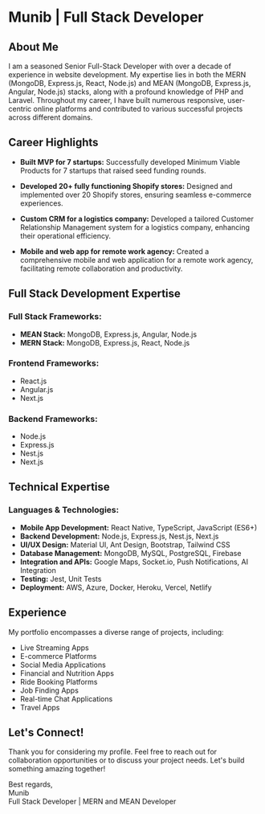 # Munib | Full Stack Developer

## About Me

I am a seasoned Senior Full-Stack Developer with over a decade of experience in website development. My expertise lies in both the MERN (MongoDB, Express.js, React, Node.js) and MEAN (MongoDB, Express.js, Angular, Node.js) stacks, along with a profound knowledge of PHP and Laravel. Throughout my career, I have built numerous responsive, user-centric online platforms and contributed to various successful projects across different domains.

## Career Highlights

- **Built MVP for 7 startups:** Successfully developed Minimum Viable Products for 7 startups that raised seed funding rounds.
  
- **Developed 20+ fully functioning Shopify stores:** Designed and implemented over 20 Shopify stores, ensuring seamless e-commerce experiences.
  
- **Custom CRM for a logistics company:** Developed a tailored Customer Relationship Management system for a logistics company, enhancing their operational efficiency.
  
- **Mobile and web app for remote work agency:** Created a comprehensive mobile and web application for a remote work agency, facilitating remote collaboration and productivity.

## Full Stack Development Expertise

### Full Stack Frameworks:
- **MEAN Stack:** MongoDB, Express.js, Angular, Node.js
- **MERN Stack:** MongoDB, Express.js, React, Node.js

### Frontend Frameworks:
- React.js
- Angular.js
- Next.js

### Backend Frameworks:
- Node.js
- Express.js
- Nest.js
- Next.js

## Technical Expertise

### Languages & Technologies:
- **Mobile App Development:** React Native, TypeScript, JavaScript (ES6+)
- **Backend Development:** Node.js, Express.js, Nest.js, Next.js
- **UI/UX Design:** Material UI, Ant Design, Bootstrap, Tailwind CSS
- **Database Management:** MongoDB, MySQL, PostgreSQL, Firebase
- **Integration and APIs:** Google Maps, Socket.io, Push Notifications, AI Integration
- **Testing:** Jest, Unit Tests
- **Deployment:** AWS, Azure, Docker, Heroku, Vercel, Netlify

## Experience

My portfolio encompasses a diverse range of projects, including:

- Live Streaming Apps
- E-commerce Platforms
- Social Media Applications
- Financial and Nutrition Apps
- Ride Booking Platforms
- Job Finding Apps
- Real-time Chat Applications
- Travel Apps

## Let's Connect!

Thank you for considering my profile. Feel free to reach out for collaboration opportunities or to discuss your project needs. Let's build something amazing together!

Best regards,  
Munib  
Full Stack Developer | MERN and MEAN Developer
